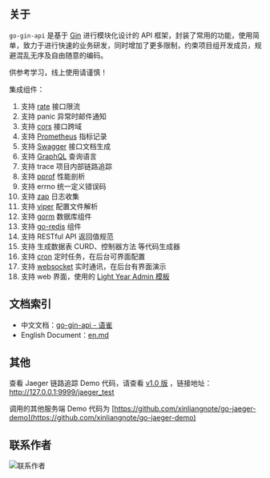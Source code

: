 ## 关于

`go-gin-api` 是基于 [Gin](https://github.com/gin-gonic/gin) 进行模块化设计的 API 框架，封装了常用的功能，使用简单，致力于进行快速的业务研发，同时增加了更多限制，约束项目组开发成员，规避混乱无序及自由随意的编码。

供参考学习，线上使用请谨慎！

集成组件：

1. 支持 [rate](https://golang.org/x/time/rate) 接口限流 
1. 支持 panic 异常时邮件通知 
1. 支持 [cors](https://github.com/rs/cors) 接口跨域 
1. 支持 [Prometheus](https://github.com/prometheus/client_golang) 指标记录 
1. 支持 [Swagger](https://github.com/swaggo/gin-swagger) 接口文档生成 
1. 支持 [GraphQL](https://github.com/99designs/gqlgen) 查询语言 
1. 支持 trace 项目内部链路追踪 
1. 支持 [pprof](https://github.com/gin-contrib/pprof) 性能剖析
1. 支持 errno 统一定义错误码 
1. 支持 [zap](https://go.uber.org/zap) 日志收集 
1. 支持 [viper](https://github.com/spf13/viper) 配置文件解析
1. 支持 [gorm](https://gorm.io/gorm) 数据库组件
1. 支持 [go-redis](https://github.com/go-redis/redis/v7) 组件
1. 支持 RESTful API 返回值规范
1. 支持 生成数据表 CURD、控制器方法 等代码生成器
1. 支持 [cron](https://github.com/jakecoffman/cron) 定时任务，在后台可界面配置
1. 支持 [websocket](https://github.com/gorilla/websocket) 实时通讯，在后台有界面演示
1. 支持 web 界面，使用的 [Light Year Admin 模板](https://gitee.com/yinqi/Light-Year-Admin-Using-Iframe)


## 文档索引

- 中文文档：[go-gin-api - 语雀](https://www.yuque.com/xinliangnote/go-gin-api/ngc3x5)
- English Document：[en.md](https://github.com/zhangdi168/dq-bot/blob/master/en.md)

## 其他

查看 Jaeger 链路追踪 Demo 代码，请查看 [v1.0 版](https://github.com/zhangdi168/dq-bot/releases/tag/v1.0) ，链接地址：http://127.0.0.1:9999/jaeger_test

调用的其他服务端 Demo 代码为 [https://github.com/xinliangnote/go-jaeger-demo](https://github.com/xinliangnote/go-jaeger-demo)

## 联系作者

![联系作者](https://i.loli.net/2021/07/02/cwiLQ13CRgJIS86.jpg)

